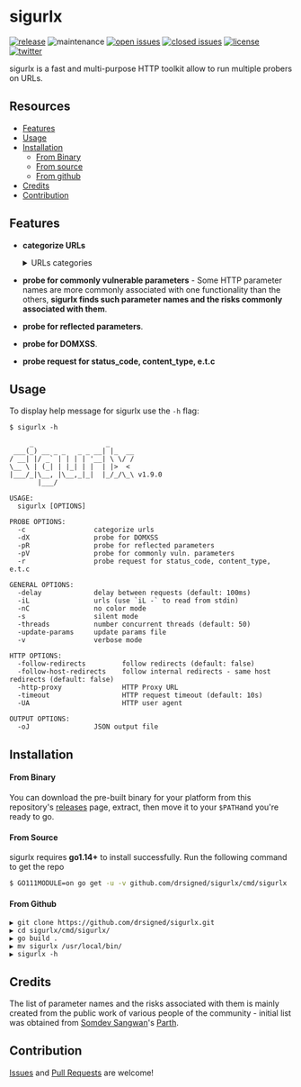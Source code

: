 # sigurlx

[![release](https://img.shields.io/github/release/drsigned/sigurlx?style=flat&color=0040ff)](https://github.com/drsigned/sigurlx/releases) ![maintenance](https://img.shields.io/badge/maintained%3F-yes-0040ff.svg) [![open issues](https://img.shields.io/github/issues-raw/drsigned/sigurlx.svg?style=flat&color=0040ff)](https://github.com/drsigned/sigurlx/issues?q=is:issue+is:open) [![closed issues](https://img.shields.io/github/issues-closed-raw/drsigned/sigurlx.svg?style=flat&color=0040ff)](https://github.com/drsigned/sigurlx/issues?q=is:issue+is:closed) [![license](https://img.shields.io/badge/license-MIT-gray.svg?colorB=0040FF)](https://github.com/drsigned/sigurlx/blob/master/LICENSE) [![twitter](https://img.shields.io/badge/twitter-@drsigned-0040ff.svg)](https://twitter.com/drsigned)

sigurlx is a fast and multi-purpose HTTP toolkit allow to run multiple probers on URLs.

## Resources

* [Features](#features)
* [Usage](#usage)
* [Installation](#installation)
    * [From Binary](#from-binary)
    * [From source](#from-source)
    * [From github](#from-github)
* [Credits](#credits)
* [Contribution](#contribution)


## Features

* **categorize URLs**

	<details>
	<summary>URLs categories</summary>

	```
	> endpoint
	> js {js}
	> style {css}
	> data {json|xml|csv}
	> archive {zip|tar|tar.gz}
	> doc {pdf|xlsx|doc|docx|txt}
	> media {jpg|jpeg|png|ico|svg|gif|webp|mp3|mp4|woff|woff2|ttf|eot|tif|tiff}
	```

	</details>
* **probe for commonly vulnerable parameters** - Some HTTP parameter names are more commonly associated with one functionality than the others, **sigurlx finds such parameter names and the risks commonly associated with them**.
* **probe for reflected parameters**.
* **probe for DOMXSS**.
* **probe request for status_code, content_type, e.t.c**

## Usage

To display help message for sigurlx use the `-h` flag:

```
$ sigurlx -h

     _                  _      
 ___(_) __ _ _   _ _ __| |_  __
/ __| |/ _` | | | | '__| \ \/ /
\__ \ | (_| | |_| | |  | |>  < 
|___/_|\__, |\__,_|_|  |_/_/\_\ v1.9.0
       |___/

USAGE:
  sigurlx [OPTIONS]

PROBE OPTIONS:
  -c                 categorize urls
  -dX                probe for DOMXSS
  -pR                probe for reflected parameters
  -pV                probe for commonly vuln. parameters
  -r                 probe request for status_code, content_type, e.t.c

GENERAL OPTIONS:
  -delay             delay between requests (default: 100ms)
  -iL                urls (use `iL -` to read from stdin)
  -nC                no color mode
  -s                 silent mode
  -threads           number concurrent threads (default: 50)
  -update-params     update params file
  -v                 verbose mode

HTTP OPTIONS:
  -follow-redirects         follow redirects (default: false)
  -follow-host-redirects    follow internal redirects - same host redirects (default: false)
  -http-proxy               HTTP Proxy URL
  -timeout                  HTTP request timeout (default: 10s)
  -UA                       HTTP user agent

OUTPUT OPTIONS:
  -oJ                JSON output file
```

## Installation

#### From Binary

You can download the pre-built binary for your platform from this repository's [releases](https://github.com/drsigned/sigurlx/releases/) page, extract, then move it to your `$PATH`and you're ready to go.

#### From Source

sigurlx requires **go1.14+** to install successfully. Run the following command to get the repo

```bash
$ GO111MODULE=on go get -u -v github.com/drsigned/sigurlx/cmd/sigurlx
```

#### From Github

```
▶ git clone https://github.com/drsigned/sigurlx.git
▶ cd sigurlx/cmd/sigurlx/
▶ go build .
▶ mv sigurlx /usr/local/bin/
▶ sigurlx -h
```

## Credits

The list of parameter names and the risks associated with them is mainly created from the public work of various people of the community - initial list was obtained from [Somdev Sangwan](https://github.com/s0md3v)'s [Parth](https://github.com/s0md3v/Parth).

## Contribution

[Issues](https://github.com/drsigned/sigurlx/issues) and [Pull Requests](https://github.com/drsigned/sigurlx/pulls) are welcome!